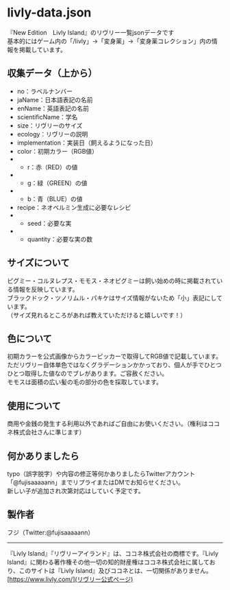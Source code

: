 # livly-data.json

『New Edition　Livly Island』のリヴリー一覧jsonデータです  
基本的にはゲーム内の「/livly」→「変身薬」→「変身薬コレクション」内の情報を掲載しています。

## 収集データ（上から）

- no：ラベルナンバー
- jaName：日本語表記の名前
- enName：英語表記の名前
- scientificName：学名
- size：リヴリーのサイズ
- ecology：リヴリーの説明
- implementation：実装日（飼えるようになった日）
- color：初期カラー（RGB値）
- * r：赤（RED）の値
- * g：緑（GREEN）の値
- * b：青（BLUE）の値
- recipe：ネオベルミン生成に必要なレシピ
- * seed：必要な実
- * quantity：必要な実の数

## サイズについて

ピグミー・コルヌレプス・モモス・ネオピグミーは飼い始めの時に掲載されている情報を反映しています。  
ブラックドック・ツノリムル・パキケはサイズ情報がないため「小」表記にしています。  
（サイズ見れるところがあれば教えていただけると嬉しいです！）

## 色について

初期カラーを公式画像からカラーピッカーで取得してRGB値で記載しています。  
ただリヴリー自体単色ではなくグラデーションかかっており、個人が手でひとつひとつ取得した値なのでブレがあります。ご容赦ください。  
モモスは面積の広い髪の毛の部分の色を採取しています。

## 使用について

商用や金銭の発生する利用以外であればご自由にお使いください。（権利はココネ株式会社さんに準じます）

## 何かありましたら

typo（誤字脱字）や内容の修正等何かありましたらTwitterアカウント「@fujisaaaaann」までリプライまたはDMでお知らせください。  
新しい子が追加され次第対応はしていく予定です。

## 製作者

フジ（Twitter:@fujisaaaaann）

---

『Livly Island』『リヴリーアイランド』は、ココネ株式会社の商標です。『Livly Island』に関わる著作権その他一切の知的財産権はココネ株式会社に属しており、このサイトは『Livly Island』及びココネとは、一切関係がありません。  
[https://www.livly.com/](リヴリー公式ページ)
